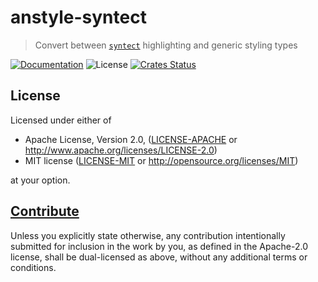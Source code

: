 # anstyle-syntect

> Convert between [`syntect`](https://lib.rs/syntect) highlighting and generic styling types

[![Documentation](https://img.shields.io/badge/docs-master-blue.svg)][Documentation]
![License](https://img.shields.io/crates/l/anstyle-syntect.svg)
[![Crates Status](https://img.shields.io/crates/v/anstyle-syntect.svg)](https://crates.io/crates/anstyle-syntect)

## License

Licensed under either of

* Apache License, Version 2.0, ([LICENSE-APACHE](LICENSE-APACHE) or <http://www.apache.org/licenses/LICENSE-2.0>)
* MIT license ([LICENSE-MIT](LICENSE-MIT) or <http://opensource.org/licenses/MIT>)

at your option.

## [Contribute](../../CONTRIBUTING.md)

Unless you explicitly state otherwise, any contribution intentionally
submitted for inclusion in the work by you, as defined in the Apache-2.0
license, shall be dual-licensed as above, without any additional terms or
conditions.

[Crates.io]: https://crates.io/crates/anstyle-syntect
[Documentation]: https://docs.rs/anstyle-syntect
